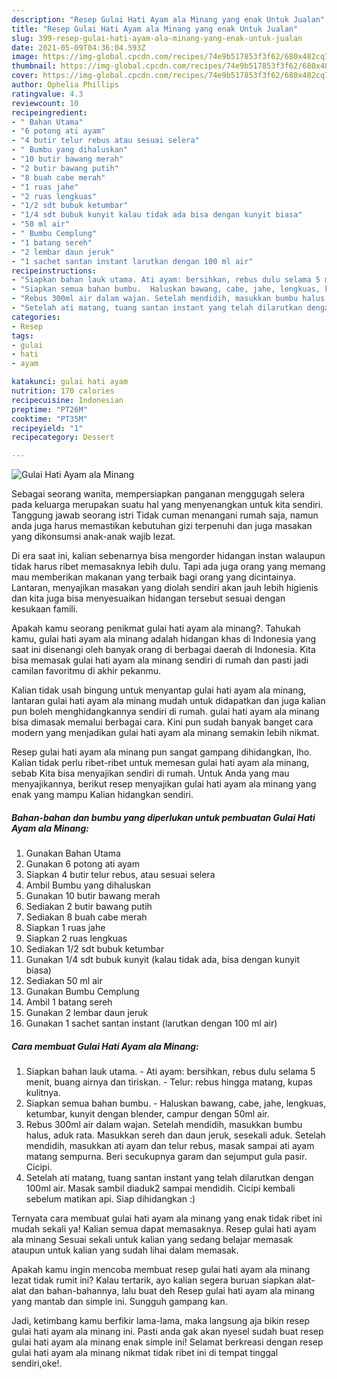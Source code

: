 ```yaml
---
description: "Resep Gulai Hati Ayam ala Minang yang enak Untuk Jualan"
title: "Resep Gulai Hati Ayam ala Minang yang enak Untuk Jualan"
slug: 399-resep-gulai-hati-ayam-ala-minang-yang-enak-untuk-jualan
date: 2021-05-09T04:36:04.593Z
image: https://img-global.cpcdn.com/recipes/74e9b517853f3f62/680x482cq70/gulai-hati-ayam-ala-minang-foto-resep-utama.jpg
thumbnail: https://img-global.cpcdn.com/recipes/74e9b517853f3f62/680x482cq70/gulai-hati-ayam-ala-minang-foto-resep-utama.jpg
cover: https://img-global.cpcdn.com/recipes/74e9b517853f3f62/680x482cq70/gulai-hati-ayam-ala-minang-foto-resep-utama.jpg
author: Ophelia Phillips
ratingvalue: 4.3
reviewcount: 10
recipeingredient:
- " Bahan Utama"
- "6 potong ati ayam"
- "4 butir telur rebus atau sesuai selera"
- " Bumbu yang dihaluskan"
- "10 butir bawang merah"
- "2 butir bawang putih"
- "8 buah cabe merah"
- "1 ruas jahe"
- "2 ruas lengkuas"
- "1/2 sdt bubuk ketumbar"
- "1/4 sdt bubuk kunyit kalau tidak ada bisa dengan kunyit biasa"
- "50 ml air"
- " Bumbu Cemplung"
- "1 batang sereh"
- "2 lembar daun jeruk"
- "1 sachet santan instant larutkan dengan 100 ml air"
recipeinstructions:
- "Siapkan bahan lauk utama. Ati ayam: bersihkan, rebus dulu selama 5 menit, buang airnya dan tiriskan. Telur: rebus hingga matang, kupas kulitnya."
- "Siapkan semua bahan bumbu.  Haluskan bawang, cabe, jahe, lengkuas, ketumbar, kunyit dengan blender, campur dengan 50ml air."
- "Rebus 300ml air dalam wajan. Setelah mendidih, masukkan bumbu halus, aduk rata. Masukkan sereh dan daun jeruk, sesekali aduk. Setelah mendidih, masukkan ati ayam dan telur rebus, masak sampai ati ayam matang sempurna. Beri secukupnya garam dan sejumput gula pasir. Cicipi."
- "Setelah ati matang, tuang santan instant yang telah dilarutkan dengan 100ml air. Masak sambil diaduk2 sampai mendidih. Cicipi kembali sebelum matikan api. Siap dihidangkan :)"
categories:
- Resep
tags:
- gulai
- hati
- ayam

katakunci: gulai hati ayam 
nutrition: 170 calories
recipecuisine: Indonesian
preptime: "PT26M"
cooktime: "PT35M"
recipeyield: "1"
recipecategory: Dessert

---
```



![Gulai Hati Ayam ala Minang](https://img-global.cpcdn.com/recipes/74e9b517853f3f62/680x482cq70/gulai-hati-ayam-ala-minang-foto-resep-utama.jpg)

Sebagai seorang wanita, mempersiapkan panganan menggugah selera pada keluarga merupakan suatu hal yang menyenangkan untuk kita sendiri. Tanggung jawab seorang istri Tidak cuman menangani rumah saja, namun anda juga harus memastikan kebutuhan gizi terpenuhi dan juga masakan yang dikonsumsi anak-anak wajib lezat.

Di era  saat ini, kalian sebenarnya bisa mengorder hidangan instan walaupun tidak harus ribet memasaknya lebih dulu. Tapi ada juga orang yang memang mau memberikan makanan yang terbaik bagi orang yang dicintainya. Lantaran, menyajikan masakan yang diolah sendiri akan jauh lebih higienis dan kita juga bisa menyesuaikan hidangan tersebut sesuai dengan kesukaan famili. 



Apakah kamu seorang penikmat gulai hati ayam ala minang?. Tahukah kamu, gulai hati ayam ala minang adalah hidangan khas di Indonesia yang saat ini disenangi oleh banyak orang di berbagai daerah di Indonesia. Kita bisa memasak gulai hati ayam ala minang sendiri di rumah dan pasti jadi camilan favoritmu di akhir pekanmu.

Kalian tidak usah bingung untuk menyantap gulai hati ayam ala minang, lantaran gulai hati ayam ala minang mudah untuk didapatkan dan juga kalian pun boleh menghidangkannya sendiri di rumah. gulai hati ayam ala minang bisa dimasak memalui berbagai cara. Kini pun sudah banyak banget cara modern yang menjadikan gulai hati ayam ala minang semakin lebih nikmat.

Resep gulai hati ayam ala minang pun sangat gampang dihidangkan, lho. Kalian tidak perlu ribet-ribet untuk memesan gulai hati ayam ala minang, sebab Kita bisa menyajikan sendiri di rumah. Untuk Anda yang mau menyajikannya, berikut resep menyajikan gulai hati ayam ala minang yang enak yang mampu Kalian hidangkan sendiri.

<!--inarticleads1-->

##### Bahan-bahan dan bumbu yang diperlukan untuk pembuatan Gulai Hati Ayam ala Minang:

1. Gunakan  Bahan Utama
1. Gunakan 6 potong ati ayam
1. Siapkan 4 butir telur rebus, atau sesuai selera
1. Ambil  Bumbu yang dihaluskan
1. Gunakan 10 butir bawang merah
1. Sediakan 2 butir bawang putih
1. Sediakan 8 buah cabe merah
1. Siapkan 1 ruas jahe
1. Siapkan 2 ruas lengkuas
1. Sediakan 1/2 sdt bubuk ketumbar
1. Gunakan 1/4 sdt bubuk kunyit (kalau tidak ada, bisa dengan kunyit biasa)
1. Sediakan 50 ml air
1. Gunakan  Bumbu Cemplung
1. Ambil 1 batang sereh
1. Gunakan 2 lembar daun jeruk
1. Gunakan 1 sachet santan instant (larutkan dengan 100 ml air)




<!--inarticleads2-->

##### Cara membuat Gulai Hati Ayam ala Minang:

1. Siapkan bahan lauk utama. - Ati ayam: bersihkan, rebus dulu selama 5 menit, buang airnya dan tiriskan. - Telur: rebus hingga matang, kupas kulitnya.
1. Siapkan semua bahan bumbu.  - Haluskan bawang, cabe, jahe, lengkuas, ketumbar, kunyit dengan blender, campur dengan 50ml air.
1. Rebus 300ml air dalam wajan. Setelah mendidih, masukkan bumbu halus, aduk rata. Masukkan sereh dan daun jeruk, sesekali aduk. Setelah mendidih, masukkan ati ayam dan telur rebus, masak sampai ati ayam matang sempurna. Beri secukupnya garam dan sejumput gula pasir. Cicipi.
1. Setelah ati matang, tuang santan instant yang telah dilarutkan dengan 100ml air. Masak sambil diaduk2 sampai mendidih. Cicipi kembali sebelum matikan api. Siap dihidangkan :)




Ternyata cara membuat gulai hati ayam ala minang yang enak tidak ribet ini mudah sekali ya! Kalian semua dapat memasaknya. Resep gulai hati ayam ala minang Sesuai sekali untuk kalian yang sedang belajar memasak ataupun untuk kalian yang sudah lihai dalam memasak.

Apakah kamu ingin mencoba membuat resep gulai hati ayam ala minang lezat tidak rumit ini? Kalau tertarik, ayo kalian segera buruan siapkan alat-alat dan bahan-bahannya, lalu buat deh Resep gulai hati ayam ala minang yang mantab dan simple ini. Sungguh gampang kan. 

Jadi, ketimbang kamu berfikir lama-lama, maka langsung aja bikin resep gulai hati ayam ala minang ini. Pasti anda gak akan nyesel sudah buat resep gulai hati ayam ala minang enak simple ini! Selamat berkreasi dengan resep gulai hati ayam ala minang nikmat tidak ribet ini di tempat tinggal sendiri,oke!.

